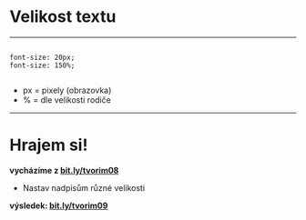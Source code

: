 <!-- .slide: data-state="c-slide-inter" -->

# Velikost textu

---

<pre class="c-text-xl fragment" contenteditable><code class="lang-css stretch" data-noescape>
<span class="fragment">font-size: 20px;</span>
<span class="fragment">font-size: 150%;</span>

</code></pre>

>>>
* px = pixely (obrazovka)
* % = dle velikosti rodiče

---

<!-- .slide: data-state="c-slide-task" -->

# Hrajem si!

**vycházíme z [bit.ly/tvorim08](http://bit.ly/tvorim08)**

* Nastav nadpisům různé velikosti

**výsledek: [bit.ly/tvorim09](http://bit.ly/tvorim09)** 
<!-- .element: class="c-text-xs" -->
